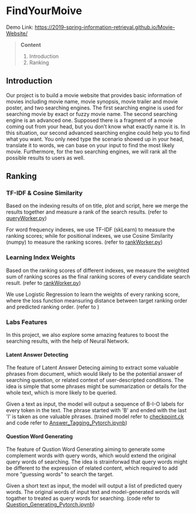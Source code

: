 # FindYourMoive
Demo Link: https://2019-spring-information-retrieval.github.io/Movie-Website/


> **Content**
> 1. Introduction
> 0. Ranking


## Introduction
Our project is to build a movie website that provides basic information of movies including movie name, movie synopsis, movie trailer and movie poster, and two searching engines. The first searching engine is used for searching movie by exact or fuzzy movie name. The second searching engine is an advanced one. Supposed there is a fragment of a movie coming out from your head, but you don’t know what exactly name it is. In this situation, our second advanced searching engine could help you to find what you want. You only need type the scenario showed up in your head, translate it to words, we can base on your input to find the most likely movie. Furthermore, for the two searching engines, we will rank all the possible results to users as well.


## Ranking


### TF-IDF & Cosine Similarity



Based on the indexing results of on title, plot and script, here we merge the results together and measure a rank of the search results. (refer to [queryWorker.py](https://github.com/2019-Spring-Information-Retrieval/backend/blob/master/queryWorker.py))


For word frequency indexes, we use TF-IDF (skLearn) to measure the ranking scores; while for positional indexes, we use Cosine Similarity (numpy) to measure the ranking scores. (refer to [rankWorker.py](https://github.com/2019-Spring-Information-Retrieval/backend/blob/master/rankWorker.py#L167))


### Learning Index Weights

Based on the ranking scores of different indexes, we measure the weighted sum of ranking scores as the final ranking scores of every candidate search result. (refer to [rankWorker.py](https://github.com/2019-Spring-Information-Retrieval/backend/blob/master/rankWorker.py#L11))

We use Logistic Regression to learn the weights of every ranking score, where the loss function meansuring distance between target ranking order and predicted ranking order. (refer to []())


### Labs Features

In this project, we also explore some amazing features to boost the searching results, with the help of Neural Network.


#### Latent Answer Detecting

The feature of Latent Answer Detecing aiming to extract some valuable phrases from document, which would likely to be the potential answer of searching question, or related context of user-descripted conditions. The idea is simple that some phrases might be summarization or details for the whole text, which is more likely to be queried.

Given a text as input, the model will output a sequence of B-I-O labels for every token in the text. The phrase started with 'B' and ended with the last 'I' is taken as one valuable phrases. (trained model refer to [checkpoint.ck](https://drive.google.com/open?id=1He2n7msauGPDNHqXwSTH6CiJqKNqZVLp) and code refer to [Answer_Tagging_Pytorch.ipynb](https://drive.google.com/open?id=1WjDMs_RH7R1xSHzM3hQd3tuOj0gZZJdq))



#### Question Word Generating

The feature of Qustion Word Generating aiming to generate some complement words with query words, which would extend the original query words of searching. The idea is strainforwad that query words might be different to the expression of related content, which required to add more "guessing words" to search the target.

Given a short text as input, the model will output a list of predicted query words. The original words of input text and model-generated words will togather to treated as query words for searching. (code refer to [Question_Generating_Pytorch.ipynb](https://drive.google.com/open?id=1O6os8qgnBxFe-UOaAQizG_IUFOx8x0U8))






